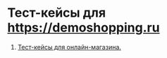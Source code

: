 # Тест-кейсы для https://demoshopping.ru
1. <a href="https://github.com/trudoviebudni/test-cases/blob/main/TC-2024-05-26.pdf" target="_blank">Тест-кейсы для онлайн-магазина.</a>  
